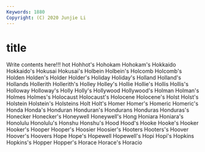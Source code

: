 ```yaml
---
Keywords: 1880
Copyright: (C) 2020 Junjie Li
---
```


# title

Write contents here!!!
hot 
Hohhot's
Hohokam 
Hohokam's 
Hokkaido 
Hokkaido's 
Hokusai 
Hokusai's 
Holbein 
Holbein's 
Holcomb 
Holcomb's
Holden 
Holden's 
Holder 
Holder's 
Holiday 
Holiday's 
Holland 
Holland's 
Hollands 
Hollerith
Hollerith's 
Holley 
Holley's 
Hollie 
Hollie's 
Hollis 
Hollis's 
Holloway 
Holloway's 
Holly
Holly's 
Hollywood 
Hollywood's 
Holman 
Holman's 
Holmes 
Holmes's 
Holocaust 
Holocaust's 
Holocene
Holocene's 
Holst 
Holst's 
Holstein 
Holstein's 
Holsteins 
Holt 
Holt's 
Homer 
Homer's
Homeric 
Homeric's 
Honda 
Honda's 
Honduran 
Honduran's 
Hondurans 
Honduras 
Honduras's 
Honecker
Honecker's 
Honeywell 
Honeywell's 
Hong 
Honiara 
Honiara's 
Honolulu 
Honolulu's 
Honshu 
Honshu's
Hood 
Hood's 
Hooke 
Hooke's 
Hooker 
Hooker's 
Hooper 
Hooper's 
Hoosier 
Hoosier's
Hooters 
Hooters's 
Hoover 
Hoover's 
Hoovers 
Hope 
Hope's 
Hopewell 
Hopewell's 
Hopi
Hopi's 
Hopkins 
Hopkins's 
Hopper 
Hopper's 
Horace 
Horace's 
Horacio 
